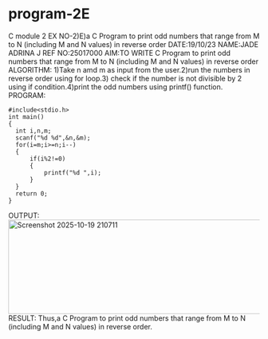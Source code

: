 # program-2E
C module 2
EX NO-2)E)a C Program to print odd numbers that range from M to N (including M and N values) in reverse order
DATE:19/10/23
NAME:JADE ADRINA J
REF NO:25017000
AIM:TO WRITE C Program to print odd numbers that range from M to N (including M and N values) in reverse order
ALGORITHM:
1)Take n amd m as input from the user.2)run the numbers in reverse order using for loop.3) check if the number is not divisible by 2 using if condition.4)print the odd numbers using printf() function.
PROGRAM:
```
#include<stdio.h>
int main()
{
  int i,n,m;
  scanf("%d %d",&n,&m);
  for(i=m;i>=n;i--)
  {
      if(i%2!=0)
      {
          printf("%d ",i);
      }
  }
  return 0;
}
```
OUTPUT:
<img width="555" height="189" alt="Screenshot 2025-10-19 210711" src="https://github.com/user-attachments/assets/96a30f77-787f-45ee-a94b-f5a9f756c5f0" />
RESULT:
Thus,a  C Program to print odd numbers that range from M to N (including M and N values) in reverse order.
